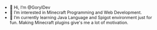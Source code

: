 - 👋 Hi, I’m @GorylDev
- 👀 I’m interested in Minecraft Programming and Web Development.
- 🌱 I’m currently learning Java Language and Spigot environment just for fun. Making Minecraft plugins give's me a lot of motivation.
